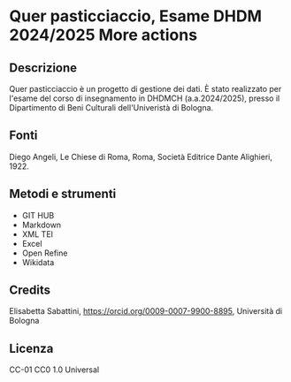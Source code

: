 # Quer pasticciaccio, Esame DHDM 2024/2025 More actions

## Descrizione
Quer pasticciaccio è un progetto di gestione dei dati. È stato realizzato per l'esame del corso di insegnamento in DHDMCH (a.a.2024/2025), presso il Dipartimento di Beni Culturali dell'Univeristà di Bologna.

## Fonti
Diego Angeli, Le Chiese di Roma, Roma, Società Editrice Dante Alighieri, 1922.


## Metodi e strumenti 
* GIT HUB
* Markdown
* XML TEI
* Excel
* Open Refine
* Wikidata

## Credits 
Elisabetta Sabattini, <https://orcid.org/0009-0007-9900-8895>, Università di Bologna 

## Licenza 
CC-01
CC0 1.0 Universal

